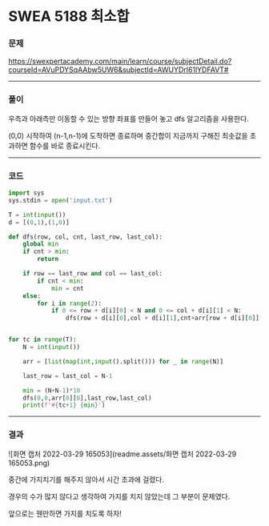# SWEA 5188 최소합

### 문제 

https://swexpertacademy.com/main/learn/course/subjectDetail.do?courseId=AVuPDYSqAAbw5UW6&subjectId=AWUYDrI61lYDFAVT#

<hr>


### 풀이

 우측과 아래측만 이동할 수 있는 방향 좌표를 만들어 놓고 dfs 알고리즘을 사용한다.

(0,0) 시작하여 (n-1,n-1)에 도착하면 종료하며 중간합이 지금까지 구해진 최솟값을 초과하면 함수를 바로 종료시킨다.

<hr>


### 코드

```python
import sys
sys.stdin = open('input.txt')

T = int(input())
d = [(0,1),(1,0)]

def dfs(row, col, cnt, last_row, last_col):
    global min
    if cnt > min:
        return

    if row == last_row and col == last_col:
        if cnt < min:
            min = cnt
    else:
        for i in range(2):
            if 0 <= row + d[i][0] < N and 0 <= col + d[i][1] < N:
                dfs(row + d[i][0],col + d[i][1],cnt+arr[row + d[i][0]][col + d[i][1]], last_row, last_col)


for tc in range(T):
    N = int(input())

    arr = [list(map(int,input().split())) for _ in range(N)]

    last_row = last_col = N-1

    min = (N+N-1)*10
    dfs(0,0,arr[0][0],last_row,last_col)
    print(f'#{tc+1} {min}')
```

<hr>


### 결과

![화면 캡처 2022-03-29 165053](readme.assets/화면 캡처 2022-03-29 165053.png)

중간에 가지치기를 해주지 않아서 시간 초과에 걸렸다.

경우의 수가 많지 않다고 생각하여 가지를 치지 않았는데 그 부분이 문제였다.

앞으로는 웬만하면 가지를 치도록 하자!